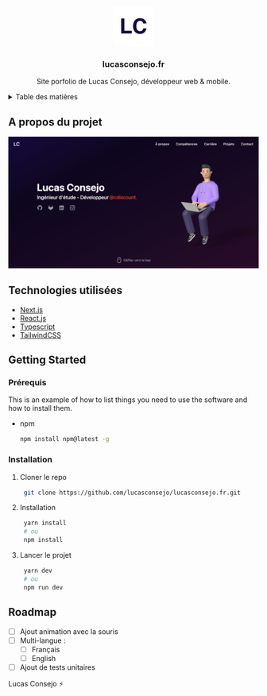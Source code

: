 <div align="center">
  <a href="https://www.lucasconsejo.fr">
    <img src=".github/icon.png" alt="icon" width="80" height="80">
  </a>

  <h3 align="center">lucasconsejo.fr</h3>

  <p align="center">
    Site porfolio de Lucas Consejo, développeur web & mobile.
  </p>
</div>

<details>
  <summary>Table des matières</summary>
  <ol>
    <li><a href="#a-propos-du-projet">A propos du projet</a>
    </li>
    <li>
      <a href="#getting-started">Getting Started</a>
      <ul>
        <li><a href="#prérequis">Prérequis</a></li>
        <li><a href="#installation">Installation</a></li>
      </ul>
    </li>
    <li><a href="#roadmap">Roadmap</a></li>
  </ol>
</details>

## A propos du projet

<a href="https://www.lucasconsejo.fr">
    <img src=".github/cover.png" alt="cover">
</a>

## Technologies utilisées

* [Next.js](https://nextjs.org/)
* [React.js](https://reactjs.org/)
* [Typescript](https://www.typescriptlang.org/)
* [TailwindCSS](https://tailwindcss.com/)

## Getting Started

### Prérequis

This is an example of how to list things you need to use the software and how to install them.
* npm
  ```sh
  npm install npm@latest -g
  ```

### Installation

1. Cloner le repo
   ```sh
    git clone https://github.com/lucasconsejo/lucasconsejo.fr.git
   ```
2. Installation
   ```sh
    yarn install
    # ou
    npm install
   ```
3. Lancer le projet
   ```sh
    yarn dev
    # ou
    npm run dev
   ```

## Roadmap

- [ ] Ajout animation avec la souris
- [ ] Multi-langue :
    - [ ] Français
    - [ ] English
- [ ] Ajout de tests unitaires

Lucas Consejo ⚡
